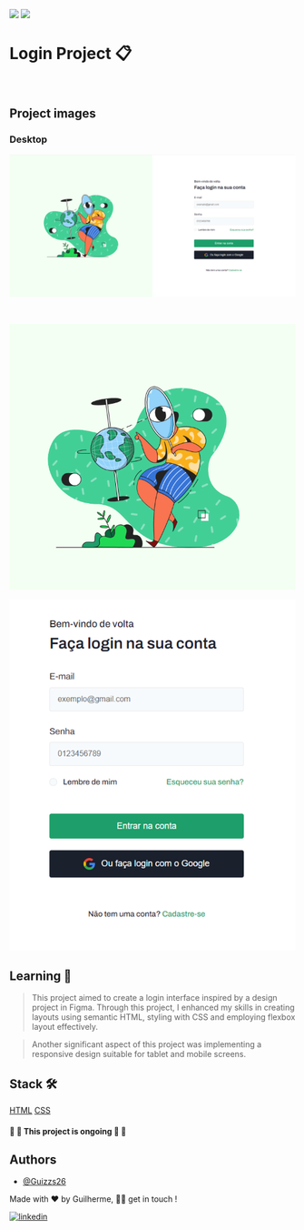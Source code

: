 <img src="https://img.shields.io/static/v1?label=Page&message=HTML&color=fcba03&style=for-the-badge&logo=ghost"/> <img src="https://img.shields.io/static/v1?label=Style&message=CSS&color=1572B6&style=for-the-badge&logo=css3&logoColor=white"/>

# Login Project 📋

<br/>

## Project images

### Desktop

<img src='/assets/images/desktop-completed-img.png'></img>

<br/>

<img src='/assets/images/desktop-img.png'></img>

<img src='/assets/images/desktop-login-form.png'></img>

## Learning 🧠

> This project aimed to create a login interface inspired by a design project in Figma. Through this project, I enhanced my skills in creating layouts using semantic HTML, styling with CSS and employing flexbox layout effectively.

> Another significant aspect of this project was implementing a responsive design suitable for tablet and mobile screens.

## Stack 🛠️

[HTML](https://developer.mozilla.org/pt-BR/docs/Learn/HTML)
[CSS](https://developer.mozilla.org/pt-BR/docs/Learn/CSS)

<h4> 
🚧  🚀 This project is ongoing 🚀 🚧
</h4>

## Authors

- [@Guizzs26](https://github.com/Guizzs26)

Made with ❤️ by Guilherme, 👋🏽 get in touch !

[![linkedin](https://img.shields.io/badge/linkedin-0A66C2?style=for-the-badge&logo=linkedin&logoColor=white)](https://www.linkedin.com/in/guilherme-alexandre-lescano-teixeira-17a4a12a3/)
